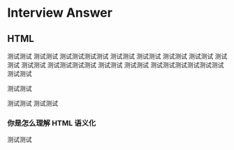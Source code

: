 # Interview Answer

## HTML
测试测试
测试测试
测试测试测试测试
测试测试
测试测试
测试测试
测试测试
测试测试
测试测试
测试测试测试测试
测试测试
测试测试
测试测试测试测试测试测试
测试测试

测试测试

测试测试
测试测试

### 你是怎么理解 HTML 语义化

测试测试

